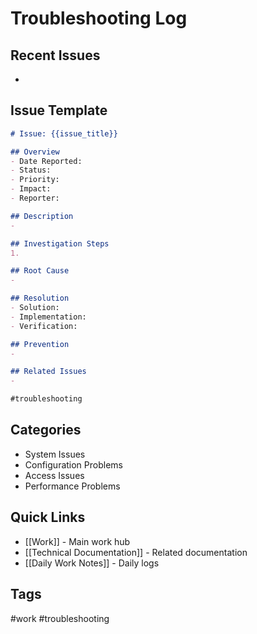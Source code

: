 # Troubleshooting Log

## Recent Issues
- 

## Issue Template
```markdown
# Issue: {{issue_title}}

## Overview
- Date Reported:
- Status:
- Priority:
- Impact:
- Reporter:

## Description
- 

## Investigation Steps
1. 

## Root Cause
- 

## Resolution
- Solution:
- Implementation:
- Verification:

## Prevention
- 

## Related Issues
- 

#troubleshooting
```

## Categories
- System Issues
- Configuration Problems
- Access Issues
- Performance Problems

## Quick Links
- [[Work]] - Main work hub
- [[Technical Documentation]] - Related documentation
- [[Daily Work Notes]] - Daily logs

## Tags
#work #troubleshooting